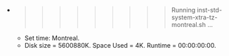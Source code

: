 * >>>>>>>>> Running inst-std-system-xtra-tz-montreal.sh ...
  * Set time: Montreal.
  * Disk size = 5600880K. Space Used = 4K. Runtime = 00:00:00:00.
